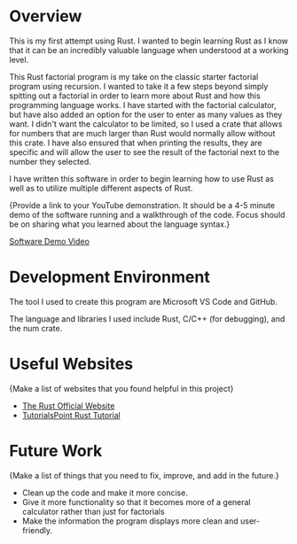 # Overview


This is my first attempt using Rust. I wanted to begin learning Rust as I know that it can be an incredibly valuable language when understood at a working level.


This Rust factorial program is my take on the classic starter factorial program using recursion. I wanted to take it a few steps beyond simply spitting out a factorial in order to learn more about Rust and how this programming language works. I have started with the factorial calculator, but have also added an option for the user to enter as many values as they want. I didn't want the calculator to be limited, so I used a crate that allows for numbers that are much larger than Rust would normally allow without this crate. I have also ensured that when printing the results, they are specific and will allow the user to see the result of the factorial next to the number they selected.


I have written this software in order to begin learning how to use Rust as well as to utilize multiple different aspects of Rust.

{Provide a link to your YouTube demonstration. It should be a 4-5 minute demo of the software running and a walkthrough of the code. Focus should be on sharing what you learned about the language syntax.}

[Software Demo Video](https://youtu.be/vybKZQVfy7w)

# Development Environment

The tool I used to create this program are Microsoft VS Code and GitHub.

The language and libraries I used include Rust, C/C++ (for debugging), and the num crate.

# Useful Websites

{Make a list of websites that you found helpful in this project}

- [The Rust Official Website](https://www.rust-lang.org/)
- [TutorialsPoint Rust Tutorial](https://www.tutorialspoint.com/rust/index.htm)

# Future Work

{Make a list of things that you need to fix, improve, and add in the future.}

- Clean up the code and make it more concise.
- Give it more functionality so that it becomes more of a general calculator rather than just for factorials
- Make the information the program displays more clean and user-friendly.